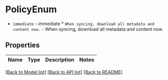# PolicyEnum

* `immediate` - immediate * `When syncing, download all metadata and content now.` - When syncing, download all metadata and content now.
## Properties
Name | Type | Description | Notes
------------ | ------------- | ------------- | -------------

[[Back to Model list]](../README.md#documentation-for-models) [[Back to API list]](../README.md#documentation-for-api-endpoints) [[Back to README]](../README.md)



